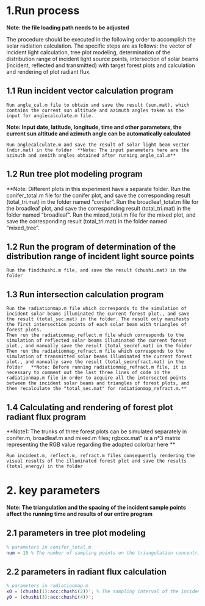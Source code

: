 # 1.Run process

**Note: the file loading path needs to be adjusted**    

The procedure should be executed in the following order to accomplish the solar radiation calculation. The specific steps are as follows: the vector of incident light calculation, tree plot modeling, determination of the distribution range of incident light source points, intersection of solar beams (incident, reflected and transmitted) with target forest plots and calculation and rendering of plot radiant flux. 

## 1.1 Run incident vector calculation program
 
    Run angle_cal.m file to obtain and save the result (sun.mat), which contains the current sun altitude and azimuth angles taken as the input for anglecalculate.m file. 

**Note: Input date, latitude, longitude, time and other parameters, the current sun altitude and azimuth angle can be automatically calculated**

    Run anglecalculate.m and save the result of solar light beam vector (ndir.mat) in the folder  **Note: The input parameters here are the azimuth and zenith angles obtained after running angle_cal.m**

## 1.2 Run tree plot modeling program

 **Note: Different plots in this experiment have a separate folder.
    Run the conifer_total.m file for the conifer plot, and save the corresponding result (total_tri.mat) in the folder named “conifer”.
    Run the broadleaf_total.m file for the broadleaf plot, and save the corresponding result (total_tri.mat) in the folder named “broadleaf”.
    Run the mixed_total.m file for the mixed plot, and save the corresponding result (total_tri.mat) in the folder named “mixed_tree”.

## 1.2 Run the program of determination of the distribution range of incident light source points 

    Run the findchushi.m file, and save the result (chushi.mat) in the folder

## 1.3 Run intersection calculation program

    Run the radiationmap.m file which corresponds to the simulation of incident solar beams illuminated the current forest plot., and save the result (total_sec.mat) in the folder. The result only manifests the first intersection points of each solar beam with triangles of forest plots.
    Then run the radiationmap_reflect.m file which corresponds to the simulation of reflected solar beams illuminated the current forest plot., and manually save the result (total_secref.mat) in the folder
    Then run the radiationmap_refract.m file which corresponds to the simulation of transmitted solar beams illuminated the current forest plot., and manually save the result (total_secrefract.mat) in the folder   **Note: Before running radiationmap_refract.m file, it is necessary to comment out the last three lines of code in the radiationmap.m file in order to acquire all the intersected points between the incident solar beams and triangles of forest plots, and then recalculate the "total_sec.mat" for radiationmap_refract.m.**

## 1.4 Calculating and rendering of forest plot radiant flux program

 **Note1: The trunks of three forest plots can be simulated separately in conifer.m, broadleaf.m and mixed.m files; rgbxxx.mat" is a n*3 matrix representing the RGB value regarding the adopted colorbar here **

    Run incident.m, reflect.m, refract.m files consequently rendering the visual results of the illuminated forest plot and save the results (total_energy) in the folder

# 2. key parameters

**Note: The triangulation and the spacing of the incident sample points affect the running time and results of our entire program**

## 2.1 parameters in tree plot modeling

```matlab
% parameters in conifer_total.m
num = 15 % The number of sampling points on the triangulation concentric circles
```

## 2.2 parameters in radiant flux calculation

```matlab
% parameters in radiationmap.m
x0 = (chushi(1):acc:chushi(2))'; % The sampling interval of the incident light source point
y0 = (chushi(3):acc:chushi(4))';

